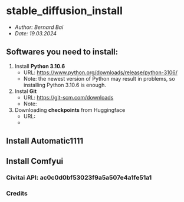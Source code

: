 # stable_diffusion_install
   - *Author: Bernard Bai*
   - *Date: 19.03.2024*

## Softwares you need to install:
1. Install **Python 3.10.6**
   + URL: https://www.python.org/downloads/release/python-3106/
   + Note: the newest version of Python may result in problems, so installing Python 3.10.6 is enough.
2. Instal **Git**
   + URL: https://git-scm.com/downloads 
   + Note:
3. Downloading **checkpoints** from Huggingface
   + URL: 
   + 

## Install Automatic1111

## Install Comfyui


### Civitai API: ac0c0d0bf53023f9a5a507e4a1fe51a1
### Credits
